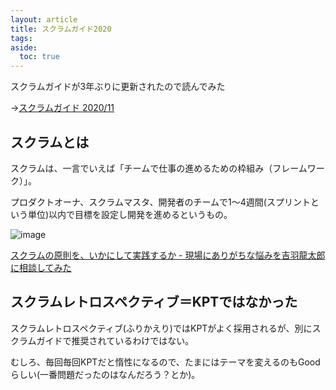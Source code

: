 ```yaml
---
layout: article
title: スクラムガイド2020
tags:
aside:
  toc: true
---
```


スクラムガイドが3年ぶりに更新されたので読んでみた

→[スクラムガイド 2020/11](https://scrumguides.org/docs/scrumguide/v2020/2020-Scrum-Guide-Japanese.pdf)



## スクラムとは
スクラムは、一言でいえば「チームで仕事の進めるための枠組み（フレームワーク）」。

プロダクトオーナ、スクラムマスタ、開発者のチームで1〜4週間(スプリントという単位)以内で目標を設定し開発を進めるというもの。

![image](https://user-images.githubusercontent.com/44778704/100090004-e613e380-2e95-11eb-8f23-542a0570b74c.png)


[スクラムの原則を、いかにして実践するか - 現場にありがちな悩みを吉羽龍太郎に相談してみた](https://eh-career.com/engineerhub/entry/2020/05/12/103000)

## スクラムレトロスペクティブ＝KPTではなかった

スクラムレトロスペクティブ(ふりかえり)ではKPTがよく採用されるが、別にスクラムガイドで推奨されているわけではない。

むしろ、毎回毎回KPTだと惰性になるので、たまにはテーマを変えるのもGoodらしい(一番問題だったのはなんだろう？とか)。

